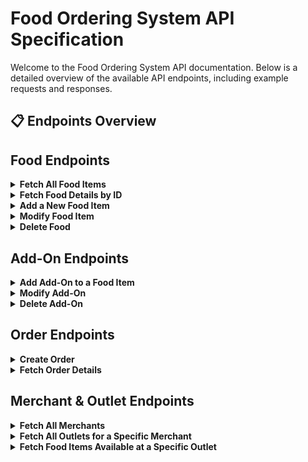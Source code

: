 # Food Ordering System API Specification

Welcome to the Food Ordering System API documentation. Below is a detailed overview of the available API endpoints, including example requests and responses.

## 📋 Endpoints Overview

## Food Endpoints
<details>
<a id="fetch-all-food-items"></a>
<summary><b>Fetch All Food Items</b></summary>

**Endpoint:** `GET /api/foods`

**Description:** Retrieves a list of all available food items.

**Response Body (Success):**
```json
{
  "data": [
    {
      "id": "food-123",
      "outlet_id": "outlet-001",
      "name": "Burger",
      "description": "A juicy beef burger with cheese.",
      "price": 5.99
    },
    {
      "id": "food-456",
      "outlet_id": "outlet-002",
      "name": "Pizza",
      "description": "Cheese pizza with a crispy crust.",
      "price": 8.99
    }
  ]
}
```

**Response Body (Failed):**
```json
{
  "errors": "No food items found"
}
```
</details>

<details>
<a id="fetch-food-details-by-id"></a>
<summary><b>Fetch Food Details by ID</b></summary>

**Endpoint:** `GET /api/foods/{foodId}`

**Description:** Retrieves details of a specific food item by its ID.

**Response Body (Success):**
```json
{
  "data": {
    "id": "food-123",
    "outlet_id": "outlet-001",
    "name": "Burger",
    "description": "A juicy beef burger with cheese.",
    "price": 5.99
  }
}
```

**Response Body (Failed):**
```json
{
  "errors": "Food item not found"
}
```
</details>

<details>
<a id="add-a-new-food-item"></a>
<summary><b>Add a New Food Item</b></summary>

**Endpoint:** `POST /api/foods`

**Description:** Adds a new food item to the system.

**Request Body:**
```json
{
  "outlet_id": "outlet-1",
  "name": "Margherita Pizza",
  "description": "Classic Margherita pizza with fresh basil.",
  "price": 12.5,
  "addOns": [
    {
      "name": "Extra Cheese",
      "description": "Additional cheese topping.",
      "price": 1.00
    },
    {
      "name": "Olives",
      "description": "Black olives.",
      "price": 0.75
    }
  ]
}
```

**Response Body (Success):**
```json
{
  "data": {
    "id": "food-1",
    "outlet_id": "outlet-1",
    "name": "Margherita Pizza",
    "description": "Classic Margherita pizza with fresh basil.",
    "price": 12.5,
    "addOns": [
      {
        "id": "add-on-1",
        "food_id": "food-1",
        "name": "Extra Cheese",
        "description": "Additional cheese topping.",
        "price": 1.00
      },
      {
        "id": "add-on-2",
        "food_id": "food-1",
        "name": "Olives",
        "description": "Black olives.",
        "price": 0.75
      }
    ]
  }
}
```

**Response Body (Failed):**
```json
{
  "errors": "Invalid data provided. Price must be a positive number."
}
```
</details>

<details>
<a id="modify-food-item"></a>
<summary><b>Modify Food Item</b></summary>

**Endpoint:** `PUT /api/foods/{foodId}`

**Description:** Modifies details of an existing food item.

**Request Body :**
```json
{
  "outlet_id": "outlet-001",
  "name": "Veggie Burger",
  "description": "A delicious veggie burger with a blend of fresh vegetables.",
  "price": 5.50
}
```

**Response Body (Success):**
```json
{
  "data": {
    "id": "food-123",
    "outlet_id": "outlet-001",
    "name": "Veggie Burger",
    "description": "A delicious veggie burger with a blend of fresh vegetables.",
    "price": 5.50
  }
}
```

**Response Body (Failed):**
```json
{
  "errors": "Price is invalid"
}
```
</details>

<details>
<a id="delete-food"></a>
<summary><b>Delete Food</b></summary>

**Endpoint:** `DELETE /api/foods/{foodId}`

**Description:** Deletes a specific food item.

**Response Body (Success):**
```json
{
  "data": "OK"
}
```

**Response Body (Failed):**
```json
{
  "errors": "Food is not found"
}
```
</details>

## Add-On Endpoints
<details>
<a id="add-add-on-to-a-food-item"></a>
<summary><b>Add Add-On to a Food Item</b></summary>

**Endpoint:** `POST /api/add-ons`

**Description:** Adds a new add-on to a specific food item.

**Request Body :**
```json
{
  "food_id": "food-123",
  "name": "Extra Cheese",
  "description": "Additional cheese for a richer taste.",
  "price": 1.00
}
```

**Response Body (Success):**
```json
{
  "data": {
    "id": "add-on-456",
    "food_id": "food-123",
    "name": "Extra Cheese",
    "description": "Additional cheese for a richer taste.",
    "price": 1.00
  }
}
```

**Response Body (Failed):**
```json
{
  "errors": "Price is invalid"
}
```
</details>

<details>
<a id="modify-add-on"></a>
<summary><b>Modify Add-On</b></summary>

**Endpoint:** `PUT /api/add-ons/{addOnId}`

**Description:** Modifies details of an existing add-on.

**Request Body :**
```json
{
  "food_id": "food-123",
  "name": "Extra Cheese",
  "description": "Additional layer of melted cheese.",
  "price": 1.00
}
```

**Response Body (Success):**
```json
{
  "data": {
    "id": "addon-123",
    "food_id": "food-123",
    "name": "Extra Cheese",
    "description": "Additional layer of melted cheese.",
    "price": 1.00
  }
}
```

**Response Body (Failed):**
```json
{
  "errors": "Price is invalid"
}
```
</details>

<details>
<a id="delete-add-on"></a>
<summary><b>Delete Add-On</b></summary>

**Endpoint:** `DELETE /api/add-ons/{addOnId}`

**Description:** Deletes a specific add-on.

**Response Body (Success):**
```json
{
  "data": "OK"
}
```

**Response Body (Failed):**
```json
{
  "errors": "Add-on is not found"
}
```
</details>

## Order Endpoints
<details>
<a id="create-order"></a>
<summary><b>Create Order</b></summary>

**Endpoint:** `POST /api/orders`

**Description:** Creates a new order with food and add-on snapshots.

**Request Body :**
```json
{
  "userId": "user-123",
  "outletId": "outlet-456",
  "foodSnapshots": [
    {
      "foodId": "food-789",
      "quantity": 2,
      "addOnSnapshots": [
        {
          "addOnId": "addon-101",
          "quantity": 1
        }
      ]
    }
  ]
}
```

**Response Body (Success):**
```json
{
  "data": {
    "id": "order-202",
    "userId": "user-123",
    "outletId": "outlet-456",
    "createdTime": "2024-08-21T12:34:56Z",
    "foodSnapshots": [
      {
        "foodId": "food-789",
        "quantity": 2,
        "addOnSnapshots": [
          {
            "addOnId": "addon-101",
            "quantity": 1
          }
        ]
      }
    ]
  }
}
```

**Response Body (Failed):**
```json
{
  "errors": "Invalid userId or outletId"
}
```
</details>

<details>
<a id="fetch-order-details"></a>
<summary><b>Fetch Order Details</b></summary>

**Endpoint:** `GET /api/orders/{orderId}`

**Description:** Fetches details of a specific order.

**Path Parameters:**
- `orderId` (String): Unique identifier for the order.

**Response Body (Success):**
```json
{
  "data": {
    "id": "order-202",
    "userId": "user-123",
    "outletId": "outlet-456",
    "createdTime": "2024-08-21T12:34:56Z",
    "foodSnapshots": [
      {
        "foodId": "food-789",
        "quantity": 2,
        "addOnSnapshots": [
          {
            "addOnId": "addon-101",
            "quantity": 1
          }
        ]
      }
    ]
  }
}
```

**Response Body (Failed):**
```json
{
  "errors": "Order not found"
}
```
</details>

## Merchant & Outlet  Endpoints
<details>
<a id="fetch-all-merchants"></a>
<summary><b>Fetch All Merchants</b></summary>

**Endpoint:** `GET /api/merchants`

**Description:** Fetches a list of all merchants.

**Response Body (Success):**
```json
{
  "data": [
    {
      "id": "merchant-1",
      "name": "Merchant One",
      "description": "A great merchant offering diverse options."
    },
    {
      "id": "merchant-2",
      "name": "Merchant Two",
      "description": "Known for quality and service."
    }
  ]
}
```

**Response Body (Failed):**
```json
{
  "errors": "No merchants found"
}
```
</details>

<details>
<a id="fetch-all-outlets-for-a-specific-merchant"></a>
<summary><b>Fetch All Outlets for a Specific Merchant</b></summary>

**Endpoint:** `GET /api/merchants/{merchantId}/outlets`

**Description:** Fetches all outlets associated with a specific merchant.

**Request Parameters:**
- `merchantId` (String): The unique identifier of the merchant.

**Response Body (Success):**
```json
{
  "data": [
    {
      "id": "outlet-1",
      "name": "Outlet One",
      "description": "Located in the city center.",
      "merchant_id": "merchant-1"
    },
    {
      "id": "outlet-2",
      "name": "Outlet Two",
      "description": "Popular spot with local specialties.",
      "merchant_id": "merchant-1"
    }
  ]
}
```

**Response Body (Failed):**
```json
{
  "errors": "No outlets found for the specified merchant"
}
```
</details>

<details>
<a id="fetch-food-items-available-at-a-specific-outlet"></a>
<summary><b>Fetch Food Items Available at a Specific Outlet</b></summary>

**Endpoint:** `GET /api/outlets/{outletId}/foods`

**Description:** Fetches all food items available at a specific outlet.

**Request Parameters:**
- `outletId` (String): The unique identifier of the outlet.

**Response Body (Success):**
```json
{
  "data": [
    {
      "id": "food-1",
      "name": "Spaghetti Bolognese",
      "description": "Classic Italian pasta with meat sauce.",
      "price": 12.5,
      "outlet_id": "outlet-1"
    },
    {
      "id": "food-2",
      "name": "Margherita Pizza",
      "description": "Simple and delicious pizza with tomato and mozzarella.",
      "price": 10.0,
      "outlet_id": "outlet-1"
    }
  ]
}
```

**Response Body (Failed):**
```json
{
  "errors": "No food items found for the specified outlet"
}
```

</details>